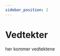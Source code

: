 ```yaml
---
sidebar_position: 2
---
```


# Vedtekter
her kommer vedtektene
<!-- comment in after vedteker updated
[Vedtekter](vedtekter-knarreviktoppen-velforening.docx)
-->
